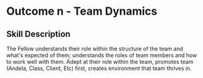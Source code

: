 # Outcome n - Team Dynamics


## Skill Description

The Fellow understands their role within the structure of the team and what's expected of them; understands the roles of team members and how to work well with them. Adept at their role within the team, promotes team (Andela, Class, Client, Etc) first, creates environment that team thrives in.
